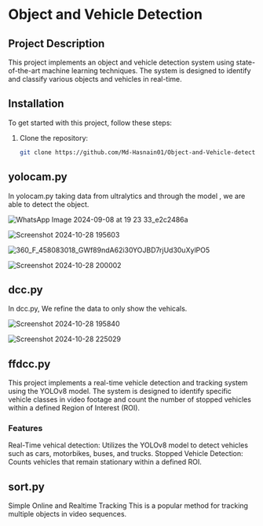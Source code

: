 # Object and Vehicle Detection

## Project Description

This project implements an object and vehicle detection system using state-of-the-art machine learning techniques. The system is designed to identify and classify various objects and vehicles in real-time.


## Installation

To get started with this project, follow these steps:

1. Clone the repository:
   ```bash
   git clone https://github.com/Md-Hasnain01/Object-and-Vehicle-detection.git


## yolocam.py

In yolocam.py taking data from ultralytics and through the model , we are able to detect the object.

![WhatsApp Image 2024-09-08 at 19 23 33_e2c2486a](https://github.com/user-attachments/assets/dc7efc7b-01ac-4f5f-90f4-4a417f9af18a)



![Screenshot 2024-10-28 195603](https://github.com/user-attachments/assets/eafd51c7-e83c-4099-bfa3-7e6197dfee29)




![360_F_458083018_GWf89ndA62i30YOJBD7rjUd30uXylPO5](https://github.com/user-attachments/assets/70ff0757-0deb-4a73-9bb5-6bef690aae7f)



![Screenshot 2024-10-28 200002](https://github.com/user-attachments/assets/47d01979-9c62-4ca3-8e9d-65577dae8c27)




## dcc.py

In dcc.py, We refine the data to only show the vehicals.


![Screenshot 2024-10-28 195840](https://github.com/user-attachments/assets/c15b2714-ad38-4104-9d8a-e4a0ae7d2a1e)



![Screenshot 2024-10-28 225029](https://github.com/user-attachments/assets/30784e97-ef94-400c-936f-78857c59d4bc)






## ffdcc.py

This project implements a real-time vehicle detection and tracking system using the YOLOv8 model. The system is designed to identify specific vehicle classes in video footage and count the number of stopped vehicles within a defined Region of Interest (ROI).


### Features
Real-Time vehical detection: Utilizes the YOLOv8 model to detect vehicles such as cars, motorbikes, buses, and trucks.
Stopped Vehicle Detection: Counts vehicles that remain stationary within a defined ROI.

## sort.py
Simple Online and Realtime Tracking
This is a popular method for tracking multiple objects in video sequences.
